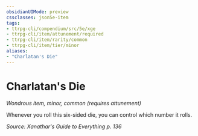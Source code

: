 ```yaml
---
obsidianUIMode: preview
cssclasses: json5e-item
tags:
- ttrpg-cli/compendium/src/5e/xge
- ttrpg-cli/item/attunement/required
- ttrpg-cli/item/rarity/common
- ttrpg-cli/item/tier/minor
aliases: 
- "Charlatan's Die"
---
```

# Charlatan's Die
*Wondrous item, minor, common (requires attunement)*  


Whenever you roll this six-sided die, you can control which number it rolls.

*Source: Xanathar's Guide to Everything p. 136*